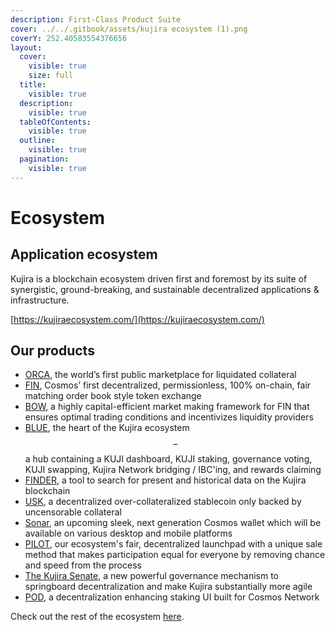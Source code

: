 ```yaml
---
description: First-Class Product Suite
cover: ../../.gitbook/assets/kujira ecosystem (1).png
coverY: 252.40583554376656
layout:
  cover:
    visible: true
    size: full
  title:
    visible: true
  description:
    visible: true
  tableOfContents:
    visible: true
  outline:
    visible: true
  pagination:
    visible: true
---
```


# Ecosystem

## Application ecosystem

Kujira is a blockchain ecosystem driven first and foremost by its suite of synergistic, ground-breaking, and sustainable decentralized applications & infrastructure.

[https://kujiraecosystem.com/](https://kujiraecosystem.com/)

## Our products

* [ORCA](../../dapps-and-infrastructure/orca/), the world’s first public marketplace for liquidated collateral
* [FIN](../../dapps-and-infrastructure/fin/), Cosmos’ first decentralized, permissionless, 100% on-chain, fair matching order book style                                     token exchange&#x20;
* [BOW](../../dapps-and-infrastructure/bow/), a highly capital-efficient market making framework for FIN that ensures optimal trading conditions and incentivizes liquidity providers
* [BLUE](../../dapps-and-infrastructure/blue/), the heart of the Kujira ecosystem$$-$$a hub containing a KUJI dashboard, KUJI staking, governance voting, KUJI swapping, Kujira Network bridging / IBC'ing, and rewards claiming
* [FINDER](../../dapps-and-infrastructure/finder/), a tool to search for present and historical data on the Kujira blockchain
* [USK](../../dapps-and-infrastructure/usk-stablecoin.md), a decentralized over-collateralized stablecoin only backed by uncensorable collateral
* [Sonar](../../dapps-and-infrastructure/kujira-wallet/), an upcoming sleek, next generation Cosmos wallet which will be available on various desktop and mobile platforms
* [PILOT](../../dapps-and-infrastructure/pilot-launchpad.md), our ecosystem's fair, decentralized launchpad with a unique sale method that makes participation equal for everyone by removing chance and speed from the process
* [The Kujira Senate](../../dapps-and-infrastructure/senate.md), a new powerful governance mechanism to springboard decentralization and make Kujira substantially more agile
* [POD](../../dapps-and-infrastructure/pod/), a decentralization enhancing staking UI built for Cosmos Network

Check out the rest of the ecosystem [here](../../kujira-ecosystem/wider-ecosystem.md).
